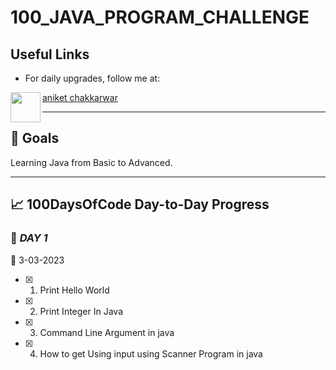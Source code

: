 

# 100_JAVA_PROGRAM_CHALLENGE
## Useful Links

- For daily upgrades, follow me at:

<a href="url"><img src="https://user-images.githubusercontent.com/106388215/179008268-b5b53150-636d-4f6d-b883-b057e6fee947.png" align="left" height="48" width="48" ></a>

[aniket chakkarwar](https://www.linkedin.com/in/aniket-chakkarwar-a7558a1ab/)

---

## :dart: Goals

Learning Java from Basic to Advanced.


---

## :chart_with_upwards_trend: 100DaysOfCode Day-to-Day Progress

### :date: _DAY 1_

:calendar: 3-03-2023 

  - [x] 1. Print Hello World 
  - [x] 2. Print Integer In Java
  - [X] 3. Command Line Argument in java
  - [X] 4. How to get Using input using Scanner Program in java
 

   


